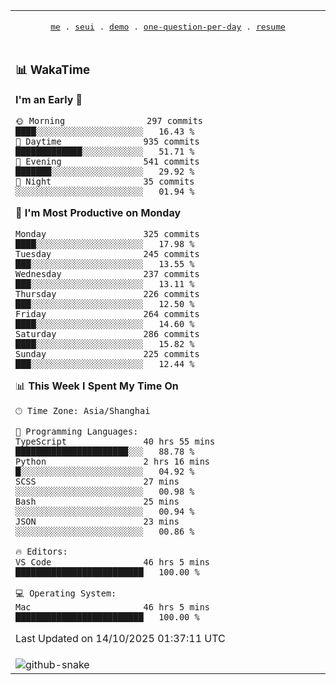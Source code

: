 
<div align="center">

<table>
<tr><td>
  <p align="center">
  <samp>
    <a href="https://github.com/seaeam/seaeam">me</a> .
    <a href="https://github.com/SeaMmMm/se-element">seui</a> .
    <a href="https://github.com/seaeam/project-demo">demo</a> .
    <a href="https://github.com/506-FETL/one-question-per-day">one-question-per-day</a> .
    <a href="https://github.com/506-FETL/resume">resume</a>
    
  </samp>
    </p>
</td></tr>

<tr><td>

### 📊 WakaTime

<!--START_SECTION:waka-->
**I'm an Early 🐤** 

```text
🌞 Morning                297 commits         ████░░░░░░░░░░░░░░░░░░░░░   16.43 % 
🌆 Daytime                935 commits         █████████████░░░░░░░░░░░░   51.71 % 
🌃 Evening                541 commits         ███████░░░░░░░░░░░░░░░░░░   29.92 % 
🌙 Night                  35 commits          ░░░░░░░░░░░░░░░░░░░░░░░░░   01.94 % 
```
📅 **I'm Most Productive on Monday** 

```text
Monday                   325 commits         ████░░░░░░░░░░░░░░░░░░░░░   17.98 % 
Tuesday                  245 commits         ███░░░░░░░░░░░░░░░░░░░░░░   13.55 % 
Wednesday                237 commits         ███░░░░░░░░░░░░░░░░░░░░░░   13.11 % 
Thursday                 226 commits         ███░░░░░░░░░░░░░░░░░░░░░░   12.50 % 
Friday                   264 commits         ████░░░░░░░░░░░░░░░░░░░░░   14.60 % 
Saturday                 286 commits         ████░░░░░░░░░░░░░░░░░░░░░   15.82 % 
Sunday                   225 commits         ███░░░░░░░░░░░░░░░░░░░░░░   12.44 % 
```


📊 **This Week I Spent My Time On** 

```text
🕑︎ Time Zone: Asia/Shanghai

💬 Programming Languages: 
TypeScript               40 hrs 55 mins      ██████████████████████░░░   88.78 % 
Python                   2 hrs 16 mins       █░░░░░░░░░░░░░░░░░░░░░░░░   04.92 % 
SCSS                     27 mins             ░░░░░░░░░░░░░░░░░░░░░░░░░   00.98 % 
Bash                     25 mins             ░░░░░░░░░░░░░░░░░░░░░░░░░   00.94 % 
JSON                     23 mins             ░░░░░░░░░░░░░░░░░░░░░░░░░   00.86 % 

🔥 Editors: 
VS Code                  46 hrs 5 mins       █████████████████████████   100.00 % 

💻 Operating System: 
Mac                      46 hrs 5 mins       █████████████████████████   100.00 % 
```


 Last Updated on 14/10/2025 01:37:11 UTC
<!--END_SECTION:waka-->
</td></tr>

<tr><td>
  <img alt="github-snake" src="profile-snake-contrib/github-user-contribution.svg"/>
</td></tr>

</table>
